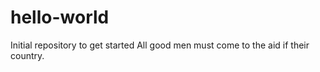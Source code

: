 # hello-world
Initial repository to get started
All good men must come to the aid if their country.

